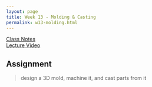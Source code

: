 ```yaml
---
layout: page
title: Week 13 - Molding & Casting
permalink: w13-molding.html
---
```


[Class Notes](http://academy.cba.mit.edu/classes/molding_casting/index.html)   
[Lecture Video](https://vimeo.com/163576093)

## Assignment

> design a 3D mold, machine it, and cast parts from it

